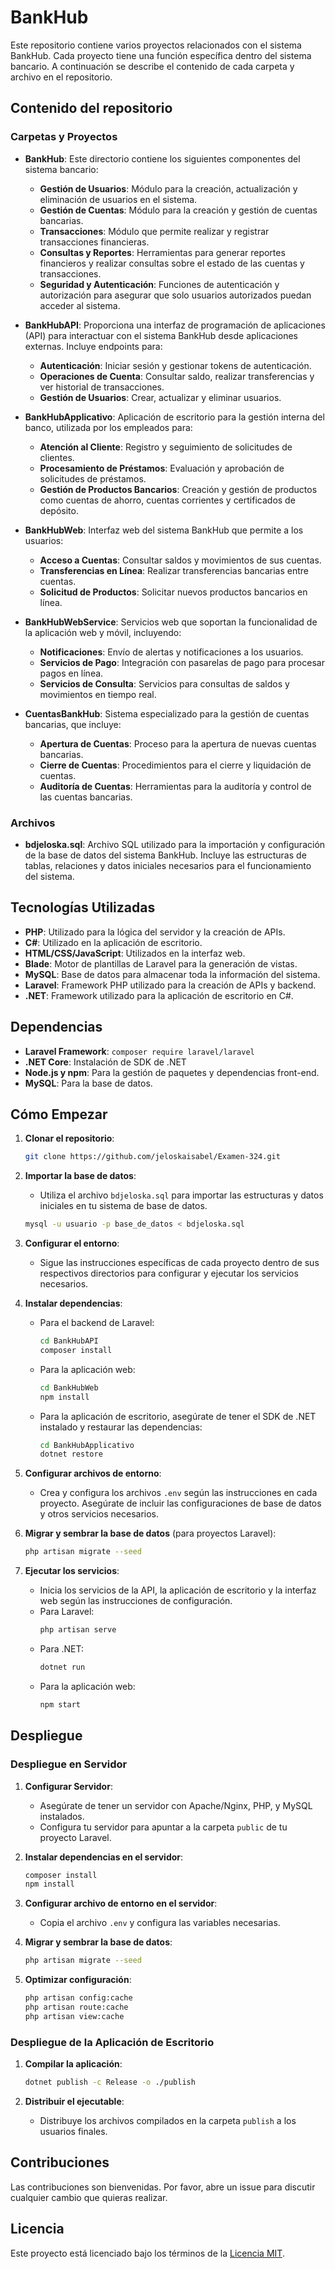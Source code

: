
# BankHub

Este repositorio contiene varios proyectos relacionados con el sistema BankHub. Cada proyecto tiene una función específica dentro del sistema bancario. A continuación se describe el contenido de cada carpeta y archivo en el repositorio.

## Contenido del repositorio

### Carpetas y Proyectos

- **BankHub**: Este directorio contiene los siguientes componentes del sistema bancario:
  - **Gestión de Usuarios**: Módulo para la creación, actualización y eliminación de usuarios en el sistema.
  - **Gestión de Cuentas**: Módulo para la creación y gestión de cuentas bancarias.
  - **Transacciones**: Módulo que permite realizar y registrar transacciones financieras.
  - **Consultas y Reportes**: Herramientas para generar reportes financieros y realizar consultas sobre el estado de las cuentas y transacciones.
  - **Seguridad y Autenticación**: Funciones de autenticación y autorización para asegurar que solo usuarios autorizados puedan acceder al sistema.

- **BankHubAPI**: Proporciona una interfaz de programación de aplicaciones (API) para interactuar con el sistema BankHub desde aplicaciones externas. Incluye endpoints para:
  - **Autenticación**: Iniciar sesión y gestionar tokens de autenticación.
  - **Operaciones de Cuenta**: Consultar saldo, realizar transferencias y ver historial de transacciones.
  - **Gestión de Usuarios**: Crear, actualizar y eliminar usuarios.

- **BankHubApplicativo**: Aplicación de escritorio para la gestión interna del banco, utilizada por los empleados para:
  - **Atención al Cliente**: Registro y seguimiento de solicitudes de clientes.
  - **Procesamiento de Préstamos**: Evaluación y aprobación de solicitudes de préstamos.
  - **Gestión de Productos Bancarios**: Creación y gestión de productos como cuentas de ahorro, cuentas corrientes y certificados de depósito.

- **BankHubWeb**: Interfaz web del sistema BankHub que permite a los usuarios:
  - **Acceso a Cuentas**: Consultar saldos y movimientos de sus cuentas.
  - **Transferencias en Línea**: Realizar transferencias bancarias entre cuentas.
  - **Solicitud de Productos**: Solicitar nuevos productos bancarios en línea.

- **BankHubWebService**: Servicios web que soportan la funcionalidad de la aplicación web y móvil, incluyendo:
  - **Notificaciones**: Envío de alertas y notificaciones a los usuarios.
  - **Servicios de Pago**: Integración con pasarelas de pago para procesar pagos en línea.
  - **Servicios de Consulta**: Servicios para consultas de saldos y movimientos en tiempo real.

- **CuentasBankHub**: Sistema especializado para la gestión de cuentas bancarias, que incluye:
  - **Apertura de Cuentas**: Proceso para la apertura de nuevas cuentas bancarias.
  - **Cierre de Cuentas**: Procedimientos para el cierre y liquidación de cuentas.
  - **Auditoría de Cuentas**: Herramientas para la auditoría y control de las cuentas bancarias.

### Archivos

- **bdjeloska.sql**: Archivo SQL utilizado para la importación y configuración de la base de datos del sistema BankHub. Incluye las estructuras de tablas, relaciones y datos iniciales necesarios para el funcionamiento del sistema.

## Tecnologías Utilizadas

- **PHP**: Utilizado para la lógica del servidor y la creación de APIs.
- **C#**: Utilizado en la aplicación de escritorio.
- **HTML/CSS/JavaScript**: Utilizados en la interfaz web.
- **Blade**: Motor de plantillas de Laravel para la generación de vistas.
- **MySQL**: Base de datos para almacenar toda la información del sistema.
- **Laravel**: Framework PHP utilizado para la creación de APIs y backend.
- **.NET**: Framework utilizado para la aplicación de escritorio en C#.

## Dependencias

- **Laravel Framework**: `composer require laravel/laravel`
- **.NET Core**: Instalación de SDK de .NET
- **Node.js y npm**: Para la gestión de paquetes y dependencias front-end.
- **MySQL**: Para la base de datos.

## Cómo Empezar

1. **Clonar el repositorio**:
    ```sh
    git clone https://github.com/jeloskaisabel/Examen-324.git
    ```

2. **Importar la base de datos**:
    - Utiliza el archivo `bdjeloska.sql` para importar las estructuras y datos iniciales en tu sistema de base de datos.
    ```sh
    mysql -u usuario -p base_de_datos < bdjeloska.sql
    ```

3. **Configurar el entorno**:
    - Sigue las instrucciones específicas de cada proyecto dentro de sus respectivos directorios para configurar y ejecutar los servicios necesarios.

4. **Instalar dependencias**:
    - Para el backend de Laravel:
      ```sh
      cd BankHubAPI
      composer install
      ```
    - Para la aplicación web:
      ```sh
      cd BankHubWeb
      npm install
      ```
    - Para la aplicación de escritorio, asegúrate de tener el SDK de .NET instalado y restaurar las dependencias:
      ```sh
      cd BankHubApplicativo
      dotnet restore
      ```

5. **Configurar archivos de entorno**:
    - Crea y configura los archivos `.env` según las instrucciones en cada proyecto. Asegúrate de incluir las configuraciones de base de datos y otros servicios necesarios.

6. **Migrar y sembrar la base de datos** (para proyectos Laravel):
    ```sh
    php artisan migrate --seed
    ```

7. **Ejecutar los servicios**:
    - Inicia los servicios de la API, la aplicación de escritorio y la interfaz web según las instrucciones de configuración.
    - Para Laravel:
      ```sh
      php artisan serve
      ```
    - Para .NET:
      ```sh
      dotnet run
      ```
    - Para la aplicación web:
      ```sh
      npm start
      ```

## Despliegue

### Despliegue en Servidor

1. **Configurar Servidor**:
   - Asegúrate de tener un servidor con Apache/Nginx, PHP, y MySQL instalados.
   - Configura tu servidor para apuntar a la carpeta `public` de tu proyecto Laravel.

2. **Instalar dependencias en el servidor**:
   ```sh
   composer install
   npm install
   ```

3. **Configurar archivo de entorno en el servidor**:
   - Copia el archivo `.env` y configura las variables necesarias.

4. **Migrar y sembrar la base de datos**:
   ```sh
   php artisan migrate --seed
   ```

5. **Optimizar configuración**:
   ```sh
   php artisan config:cache
   php artisan route:cache
   php artisan view:cache
   ```

### Despliegue de la Aplicación de Escritorio

1. **Compilar la aplicación**:
   ```sh
   dotnet publish -c Release -o ./publish
   ```

2. **Distribuir el ejecutable**:
   - Distribuye los archivos compilados en la carpeta `publish` a los usuarios finales.

## Contribuciones

Las contribuciones son bienvenidas. Por favor, abre un issue para discutir cualquier cambio que quieras realizar.

## Licencia

Este proyecto está licenciado bajo los términos de la [Licencia MIT](LICENSE).



